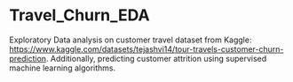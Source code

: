 # Travel_Churn_EDA
Exploratory Data analysis on customer travel dataset from Kaggle: https://www.kaggle.com/datasets/tejashvi14/tour-travels-customer-churn-prediction. Additionally, predicting customer attrition using supervised machine learning algorithms.
